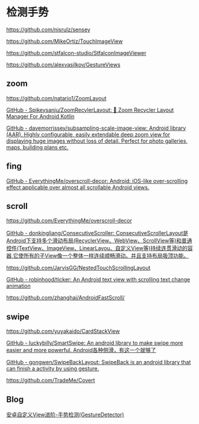 # 检测手势

https://github.com/nisrulz/sensey

https://github.com/MikeOrtiz/TouchImageView

https://github.com/stfalcon-studio/StfalconImageViewer

https://github.com/alexvasilkov/GestureViews

## zoom

https://github.com/natario1/ZoomLayout

[GitHub - Spikeysanju/ZoomRecylerLayout: 🎢 Zoom Recycler Layout Manager For Android Kotlin](https://github.com/Spikeysanju/ZoomRecylerLayout)

[GitHub - davemorrissey/subsampling-scale-image-view: Android library (AAR). Highly configurable, easily extendable deep zoom view for displaying huge images without loss of detail. Perfect for photo galleries, maps, building plans etc.](https://github.com/davemorrissey/subsampling-scale-image-view)

## fing

[GitHub - EverythingMe/overscroll-decor: Android: iOS-like over-scrolling effect applicable over almost all scrollable Android views.](https://github.com/EverythingMe/overscroll-decor)

## scroll

https://github.com/EverythingMe/overscroll-decor

[GitHub - donkingliang/ConsecutiveScroller: ConsecutiveScrollerLayout是Android下支持多个滑动布局(RecyclerView、WebView、ScrollView等)和普通控件(TextView、ImageView、LinearLayou、自定义View等)持续连贯滑动的容器,它使所有的子View像一个整体一样连续顺畅滑动。并且支持布局吸顶功能。](https://github.com/donkingliang/ConsecutiveScroller)

https://github.com/JarvisGG/NestedTouchScrollingLayout

[GitHub - robinhood/ticker: An Android text view with scrolling text change animation](https://github.com/robinhood/ticker)

https://github.com/zhanghai/AndroidFastScroll/

## swipe

https://github.com/yuyakaido/CardStackView

[GitHub - luckybilly/SmartSwipe: An android library to make swipe more easier and more powerful. Android各种侧滑，有这一个就够了](https://github.com/luckybilly/SmartSwipe)

[GitHub - gongwen/SwipeBackLayout: SwipeBack is an android library that can finish a activity by using gesture.](https://github.com/gongwen/SwipeBackLayout)

https://github.com/TradeMe/Covert

## Blog

[安卓自定义View进阶-手势检测(GestureDetector)](https://www.gcssloop.com/customview/gestruedector)
